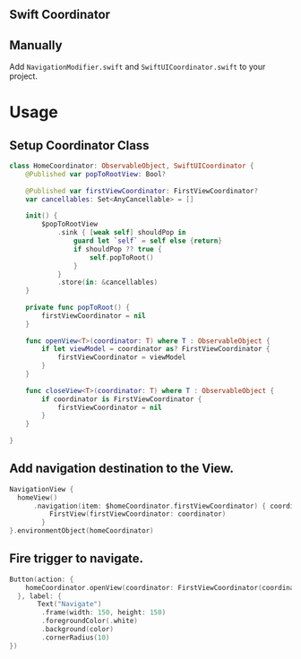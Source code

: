 ## Swift Coordinator

## Manually
Add `NavigationModifier.swift` and `SwiftUICoordinator.swift` to your project.

# Usage

Setup Coordinator Class
---------
```swift
class HomeCoordinator: ObservableObject, SwiftUICoordinator {
    @Published var popToRootView: Bool?
    
    @Published var firstViewCoordinator: FirstViewCoordinator?
    var cancellables: Set<AnyCancellable> = []
    
    init() {
        $popToRootView
            .sink { [weak self] shouldPop in
                guard let `self` = self else {return}
                if shouldPop ?? true {
                    self.popToRoot()
                }
            }
            .store(in: &cancellables)
    }
    
    private func popToRoot() {
        firstViewCoordinator = nil
    }
    
    func openView<T>(coordinator: T) where T : ObservableObject {
        if let viewModel = coordinator as? FirstViewCoordinator {
            firstViewCoordinator = viewModel
        }
    }
    
    func closeView<T>(coordinator: T) where T : ObservableObject {
        if coordinator is FirstViewCoordinator {
            firstViewCoordinator = nil
        }
    }
    
}
```

Add navigation destination to the View.
---------
```swift
NavigationView {
  homeView()
      .navigation(item: $homeCoordinator.firstViewCoordinator) { coordinator in
          FirstView(firstViewCoordinator: coordinator)
        }
}.environmentObject(homeCoordinator)
```

Fire trigger to navigate.
---------
```swift
Button(action: {
    homeCoordinator.openView(coordinator: FirstViewCoordinator(coordinator: homeCoordinator))
  }, label: {
       Text("Navigate")
        .frame(width: 150, height: 150)
        .foregroundColor(.white)
        .background(color)
        .cornerRadius(10)
})
```

